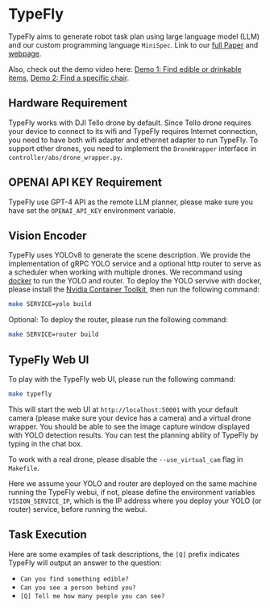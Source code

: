 # TypeFly
TypeFly aims to generate robot task plan using large language model (LLM) and our custom programming language `MiniSpec`. Link to our [full Paper](https://drive.google.com/file/d/1COrozqEIk6v8DLxI3vCgoSUEWpnsc2mu/view) and [webpage](https://typefly.github.io/).

Also, check out the demo video here: [Demo 1: Find edible or drinkable items](http://www.youtube.com/watch?v=HEJYaTLWKfY), [Demo 2: Find a specific chair](http://www.youtube.com/watch?v=QwnBniFaINE).

## Hardware Requirement
TypeFly works with DJI Tello drone by default. Since Tello drone requires your device to connect to its wifi and TypeFly requires Internet connection, you need to have both wifi adapter and ethernet adapter to run TypeFly.
To support other drones, you need to implement the `DroneWrapper` interface in `controller/abs/drone_wrapper.py`.

## OPENAI API KEY Requirement
TypeFly use GPT-4 API as the remote LLM planner, please make sure you have set the `OPENAI_API_KEY` environment variable.

## Vision Encoder
TypeFly uses YOLOv8 to generate the scene description. We provide the implementation of gRPC YOLO service and a optional http router to serve as a scheduler when working with multiple drones. We recommand using [docker](https://docs.docker.com/engine/install/ubuntu/) to run the YOLO and router. To deploy the YOLO servive with docker, please install the [Nvidia Container Toolkit](https://docs.nvidia.com/datacenter/cloud-native/container-toolkit/latest/install-guide.html), then run the following command:
```bash
make SERVICE=yolo build
```
Optional: To deploy the router, please run the following command:
```bash
make SERVICE=router build
```

## TypeFly Web UI
To play with the TypeFly web UI, please run the following command:
```bash
make typefly
```
This will start the web UI at `http://localhost:50001` with your default camera (please make sure your device has a camera) and a virtual drone wrapper. You should be able to see the image capture window displayed with YOLO detection results. You can test the planning ability of TypeFly by typing in the chat box. 

To work with a real drone, please disable the `--use_virtual_cam` flag in `Makefile`.

Here we assume your YOLO and router are deployed on the same machine running the TypeFly webui, if not, please define the environment variables `VISION_SERVICE_IP`, which is the IP address where you deploy your YOLO (or router) service, before running the webui.

## Task Execution
Here are some examples of task descriptions, the `[Q]` prefix indicates TypeFly will output an answer to the question:
- `Can you find something edible?`
- `Can you see a person behind you?`
- `[Q] Tell me how many people you can see?`
